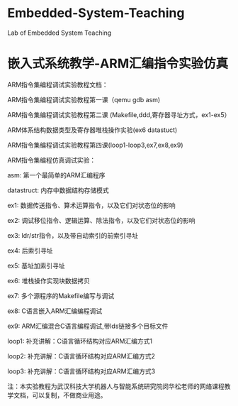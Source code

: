 # Embedded-System-Teaching
Lab of Embedded System Teaching

# 嵌入式系统教学-ARM汇编指令实验仿真

ARM指令集编程调试实验教程文档：

ARM指令集编程调试实验教程第一课（qemu gdb asm)

ARM指令集编程调试实验教程第二课 (Makefile,ddd,寄存器寻址方式，ex1-ex5）

ARM体系结构数据类型及寄存器堆栈操作实验(ex6 datastuct)

ARM指令集编程调试实验教程第四课(loop1-loop3,ex7,ex8,ex9)


ARM指令集编程仿真调试实验：

asm:  第一个最简单的ARM汇编程序

datastruct:  内存中数据结构存储模式

ex1: 数据传送指令、算术运算指令，以及它们对状态位的影响

ex2: 调试移位指令、逻辑运算、除法指令，以及它们对状态位的影响

ex3: ldr/str指令，以及带自动索引的前索引寻址

ex4: 后索引寻址

ex5: 基址加索引寻址

ex6: 堆栈操作实现块数据拷贝

ex7: 多个源程序的Makefile编写与调试

ex8:  C语言嵌入ARM汇编编程调试

ex9:  ARM汇编混合C语言编程调试,带lds链接多个目标文件

loop1: 补充讲解：C语言循环结构对应ARM汇编方式1

loop2: 补充讲解：C语言循环结构对应ARM汇编方式2

loop3: 补充讲解：C语言循环结构对应ARM汇编方式3


注：本实验教程为武汉科技大学机器人与智能系统研究院闵华松老师的网络课程教学文档，可以复制，不做商业用途。

